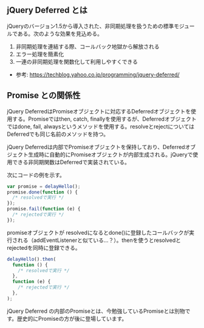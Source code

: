 ## jQuery Deferred とは

jQueryのバージョン1.5から導入された、非同期処理を扱うための標準モジュールである。次のような効果を見込める。

1. 非同期処理を連結する際、コールバック地獄から解放される
2. エラー処理を簡素化
3. 一連の非同期処理を関数化して利用しやすくできる

- 参考: https://techblog.yahoo.co.jp/programming/jquery-deferred/

## Promise との関係性

jQuery DeferredはPromiseオブジェクトに対応するDeferredオブジェクトを使用する。Promiseではthen, catch, finallyを使用するが、Deferredオブジェクトではdone, fail, alwaysというメソッドを使用する。resolveとrejectについてはDeferredでも同じ名前のメソッドを持つ。

jQuery Deferredは内部でPromiseオブジェクトを保持しており、Deferredオブジェクト生成時に自動的にPromiseオブジェクトが内部生成される。jQueryで使用できる非同期関数はDeferredで実装されている。

次にコードの例を示す。

```javascript
var promise = delayHello();
promise.done(function () {
  /* resolvedで実行 */
});
promise.fail(function (e) {
  /* rejectedで実行 */
});
```

promiseオブジェクトが resolvedになるとdone()に登録したコールバックが実行される（addEventListenerと似ている…？）。thenを使うとresolvedとrejectedを同時に登録できる。

```javascript
delayHello().then(
  function () {
    /* resolvedで実行 */
  },
  function (e) {
    /* rejectedで実行 */
  },
);
```

jQuery Deferred の内部のPromiseとは、今勉強しているPromiseとは別物です。歴史的にPromiseの方が後に登場しています。
